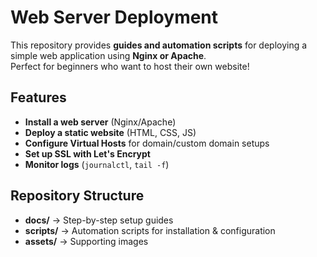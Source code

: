 # Web Server Deployment

This repository provides **guides and automation scripts** for deploying a simple web application using **Nginx or Apache**.  
Perfect for beginners who want to host their own website!

## Features

- **Install a web server** (Nginx/Apache)
- **Deploy a static website** (HTML, CSS, JS)
- **Configure Virtual Hosts** for domain/custom domain setups
- **Set up SSL with Let's Encrypt**
- **Monitor logs** (`journalctl`, `tail -f`)

## Repository Structure

- **docs/** → Step-by-step setup guides
- **scripts/** → Automation scripts for installation & configuration
- **assets/** → Supporting images
